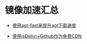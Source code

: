 # 镜像加速汇总

 - [使用apt-fast来提升apt下载速度](apt-fast.md)

- [使用jsDelivr+Github作为免费CDN](free-cdn-via-jsDelivr-and-Github.md)

